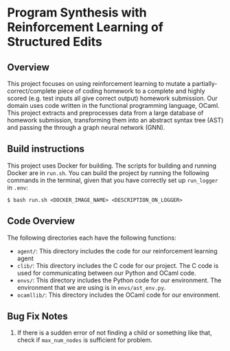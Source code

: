 # Program Synthesis with Reinforcement Learning of Structured Edits

## Overview
This project focuses on using reinforcement learning to mutate a partially-correct/complete piece of coding homework to a complete and highly scored (e.g. test inputs all give correct output) homework submission. Our domain uses code written in the functional programming language, OCaml. This project extracts and preprocesses data from a large database of homework submission, transforming them into an abstract syntax tree (AST) and passing the through a graph neural network (GNN). 

## Build instructions
This project uses Docker for building. The scripts for building and running Docker are in `run.sh`. You can build the project by running the following commands in the terminal, given that you have correctly set up `run_logger` in `.env`:
```
$ bash run.sh <DOCKER_IMAGE_NAME> <DESCRIPTION_ON_LOGGER>
```

## Code Overview
The following directories each have the following functions:
* `agent/`: This directory includes the code for our reinforcement learning agent
* `clib/`: This directory includes the C code for our project. The C code is used for communicating between our Python and OCaml code.
* `envs/`: This directory includes the Python code for our environment. The environment that we are using is in `envs/ast_env.py`. 
* `ocamllib/`: This directory includes the OCaml code for our environment. 

## Bug Fix Notes
1. If there is a sudden error of not finding a child or something like that, check if `max_num_nodes` is sufficient for problem.
